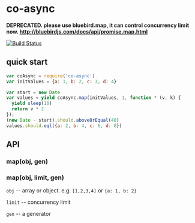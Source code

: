 # co-async

**DEPRECATED. please use bluebird.map, it can control concurrency limit now. http://bluebirdjs.com/docs/api/promise.map.html**

[![Build Status](https://travis-ci.org/alsotang/co-async.svg?branch=master)](https://travis-ci.org/alsotang/co-async)

## quick start

```js
var coAsync = require('co-async')
var initValues = {a: 1, b: 2, c: 3, d: 4}

var start = new Date
var values = yield coAsync.map(initValues, 1, function * (v, k) {
  yield sleep(10)
  return v * 2
});
(new Date - start).should.aboveOrEqual(40)
values.should.eql({a: 2, b: 4, c: 6, d: 8})
```

## API

### map(obj, gen)
### map(obj, limit, gen)


`obj` -- array or object. e.g. `[1,2,3,4]` or `{a: 1, b: 2}`

`limit` -- concurrency limit

`gen` -- a generator

